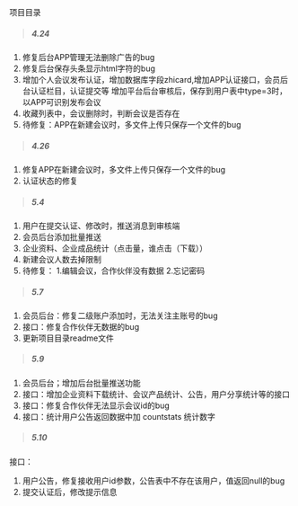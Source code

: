 ﻿项目目录

> ##### 4.24
1. 修复后台APP管理无法删除广告的bug
2. 修复后台保存头条显示html字符的bug
3. 增加个人会议发布认证，增加数据库字段zhicard,增加APP认证接口，会员后台认证栏目，认证提交等
增加平台后台审核后，保存到用户表中type=3时，以APP可识别发布会议
4. 收藏列表中，会议删除时，判断会议是否存在
5. 待修复：APP在新建会议时，多文件上传只保存一个文件的bug

> ##### 4.26
1. 修复APP在新建会议时，多文件上传只保存一个文件的bug
2. 认证状态的修复

> ##### 5.4
1. 用户在提交认证、修改时，推送消息到审核端
2. 会员后台添加批量推送
3. 企业资料、企业成品统计（点击量，谁点击（下载））
4. 新建会议人数去掉限制
5. 待修复：
	1.编辑会议，合作伙伴没有数据
	2.忘记密码
	
> ##### 5.7
1. 会员后台：修复二级账户添加时，无法关注主账号的bug
2. 接口：修复合作伙伴无数据的bug
3. 更新项目目录readme文件

> ##### 5.9
1. 会员后台；增加后台批量推送功能
2. 接口：增加企业资料下载统计、会议产品统计、公告，用户分享统计等的接口
3. 接口：修复合作伙伴无法显示会议id的bug
4. 接口：统计用户公告返回数据中加 countstats 统计数字   

> ##### 5.10
接口：
1. 用户公告，修复接收用户id参数，公告表中不存在该用户，值返回null的bug
2. 提交认证后，修改提示信息